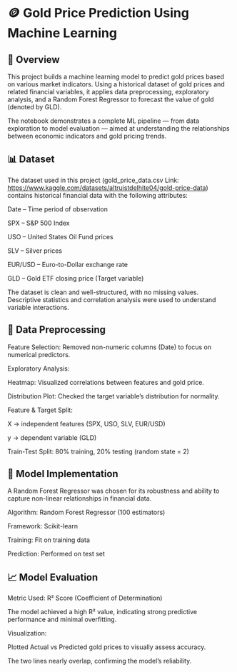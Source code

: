 # 🪙 Gold Price Prediction Using Machine Learning
## 📘 Overview

This project builds a machine learning model to predict gold prices based on various market indicators. Using a historical dataset of gold prices and related financial variables, it applies data preprocessing, exploratory analysis, and a Random Forest Regressor to forecast the value of gold (denoted by GLD).

The notebook demonstrates a complete ML pipeline — from data exploration to model evaluation — aimed at understanding the relationships between economic indicators and gold pricing trends.

## 📊 Dataset

The dataset used in this project (gold_price_data.csv Link: https://www.kaggle.com/datasets/altruistdelhite04/gold-price-data) contains historical financial data with the following attributes:

Date – Time period of observation

SPX – S&P 500 Index

USO – United States Oil Fund prices

SLV – Silver prices

EUR/USD – Euro-to-Dollar exchange rate

GLD – Gold ETF closing price (Target variable)

The dataset is clean and well-structured, with no missing values. Descriptive statistics and correlation analysis were used to understand variable interactions.

## 🧹 Data Preprocessing

Feature Selection: Removed non-numeric columns (Date) to focus on numerical predictors.

Exploratory Analysis:

Heatmap: Visualized correlations between features and gold price.

Distribution Plot: Checked the target variable’s distribution for normality.

Feature & Target Split:

X → independent features (SPX, USO, SLV, EUR/USD)

y → dependent variable (GLD)

Train-Test Split: 80% training, 20% testing (random state = 2)

## 🤖 Model Implementation

A Random Forest Regressor was chosen for its robustness and ability to capture non-linear relationships in financial data.

Algorithm: Random Forest Regressor (100 estimators)

Framework: Scikit-learn

Training: Fit on training data

Prediction: Performed on test set

## 📈 Model Evaluation

Metric Used: R² Score (Coefficient of Determination)

The model achieved a high R² value, indicating strong predictive performance and minimal overfitting.

Visualization:

Plotted Actual vs Predicted gold prices to visually assess accuracy.

The two lines nearly overlap, confirming the model’s reliability.
